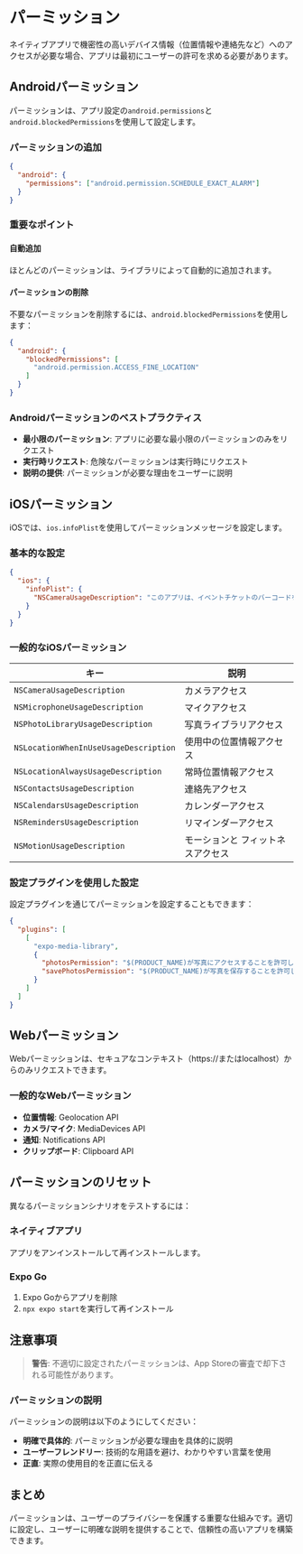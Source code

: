# パーミッション

ネイティブアプリで機密性の高いデバイス情報（位置情報や連絡先など）へのアクセスが必要な場合、アプリは最初にユーザーの許可を求める必要があります。

## Androidパーミッション

パーミッションは、アプリ設定の`android.permissions`と`android.blockedPermissions`を使用して設定します。

### パーミッションの追加

```json
{
  "android": {
    "permissions": ["android.permission.SCHEDULE_EXACT_ALARM"]
  }
}
```

### 重要なポイント

#### 自動追加

ほとんどのパーミッションは、ライブラリによって自動的に追加されます。

#### パーミッションの削除

不要なパーミッションを削除するには、`android.blockedPermissions`を使用します：

```json
{
  "android": {
    "blockedPermissions": [
      "android.permission.ACCESS_FINE_LOCATION"
    ]
  }
}
```

### Androidパーミッションのベストプラクティス

- **最小限のパーミッション**: アプリに必要な最小限のパーミッションのみをリクエスト
- **実行時リクエスト**: 危険なパーミッションは実行時にリクエスト
- **説明の提供**: パーミッションが必要な理由をユーザーに説明

## iOSパーミッション

iOSでは、`ios.infoPlist`を使用してパーミッションメッセージを設定します。

### 基本的な設定

```json
{
  "ios": {
    "infoPlist": {
      "NSCameraUsageDescription": "このアプリは、イベントチケットのバーコードをスキャンするためにカメラを使用します。"
    }
  }
}
```

### 一般的なiOSパーミッション

| キー | 説明 |
|-----|------|
| `NSCameraUsageDescription` | カメラアクセス |
| `NSMicrophoneUsageDescription` | マイクアクセス |
| `NSPhotoLibraryUsageDescription` | 写真ライブラリアクセス |
| `NSLocationWhenInUseUsageDescription` | 使用中の位置情報アクセス |
| `NSLocationAlwaysUsageDescription` | 常時位置情報アクセス |
| `NSContactsUsageDescription` | 連絡先アクセス |
| `NSCalendarsUsageDescription` | カレンダーアクセス |
| `NSRemindersUsageDescription` | リマインダーアクセス |
| `NSMotionUsageDescription` | モーションと フィットネスアクセス |

### 設定プラグインを使用した設定

設定プラグインを通じてパーミッションを設定することもできます：

```json
{
  "plugins": [
    [
      "expo-media-library",
      {
        "photosPermission": "$(PRODUCT_NAME)が写真にアクセスすることを許可します。",
        "savePhotosPermission": "$(PRODUCT_NAME)が写真を保存することを許可します。"
      }
    ]
  ]
}
```

## Webパーミッション

Webパーミッションは、セキュアなコンテキスト（https://またはlocalhost）からのみリクエストできます。

### 一般的なWebパーミッション

- **位置情報**: Geolocation API
- **カメラ/マイク**: MediaDevices API
- **通知**: Notifications API
- **クリップボード**: Clipboard API

## パーミッションのリセット

異なるパーミッションシナリオをテストするには：

### ネイティブアプリ

アプリをアンインストールして再インストールします。

### Expo Go

1. Expo Goからアプリを削除
2. `npx expo start`を実行して再インストール

## 注意事項

> **警告**: 不適切に設定されたパーミッションは、App Storeの審査で却下される可能性があります。

### パーミッションの説明

パーミッションの説明は以下のようにしてください：

- **明確で具体的**: パーミッションが必要な理由を具体的に説明
- **ユーザーフレンドリー**: 技術的な用語を避け、わかりやすい言葉を使用
- **正直**: 実際の使用目的を正直に伝える

## まとめ

パーミッションは、ユーザーのプライバシーを保護する重要な仕組みです。適切に設定し、ユーザーに明確な説明を提供することで、信頼性の高いアプリを構築できます。
